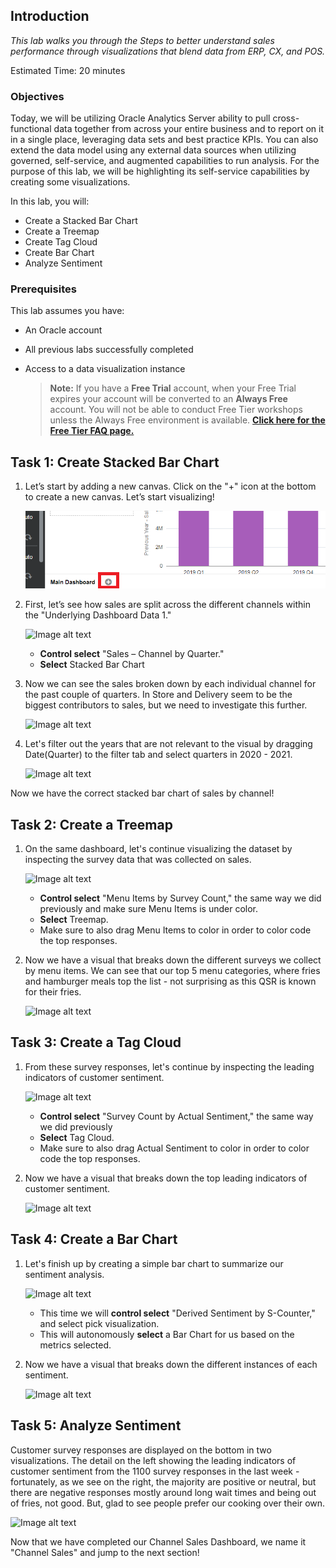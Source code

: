 ## Introduction

*This lab walks you through the Steps to better understand sales performance through visualizations that blend data from ERP, CX, and POS.*

Estimated Time: 20 minutes

### Objectives

Today, we will be utilizing Oracle Analytics Server ability to pull cross-functional data together from across your entire business and to report on it in a single place, leveraging data sets and best practice KPIs. You can also extend the data model using any external data sources when utilizing governed, self-service, and augmented capabilities to run analysis. For the purpose of this lab, we will be highlighting its self-service capabilities by creating some visualizations.

In this lab, you will:
* Create a Stacked Bar Chart
* Create a Treemap
* Create Tag Cloud
* Create Bar Chart
* Analyze Sentiment

### Prerequisites

This lab assumes you have:
* An Oracle account
* All previous labs successfully completed
* Access to a data visualization instance

  > **Note:** If you have a **Free Trial** account, when your Free Trial expires your account will be converted to an **Always Free** account. You will not be able to conduct Free Tier workshops unless the Always Free environment is available. **[Click here for the Free Tier FAQ page.](https://www.oracle.com/cloud/free/faq.html)**

## Task 1: Create Stacked Bar Chart

1. Let’s start by adding a new canvas. Click on the "+" icon at the bottom to create a new canvas. Let’s start visualizing!

    ![](images/nc1.png)

2. First, let’s see how sales are split across the different channels within the "Underlying Dashboard Data 1."

    ![Image alt text](images/1Step2.png")

    * **Control select** "Sales – Channel by Quarter."
    * **Select** Stacked Bar Chart

3. Now we can see the sales broken down by each individual channel for the past couple of quarters. In Store and Delivery seem to be the biggest contributors to sales, but we need to investigate this further.

    ![Image alt text](images/1Step3.png")

4. Let's filter out the years that are not relevant to the visual by dragging Date(Quarter) to the filter tab and select quarters in 2020 - 2021.

    ![Image alt text](images/1Step4.png")

  Now we have the correct stacked bar chart of sales by channel!


## Task 2: Create a Treemap

1. On the same dashboard, let's continue visualizing the dataset by inspecting the survey data that was collected on sales.

    ![Image alt text](images/2Step1.png")

    * **Control select** "Menu Items by Survey Count," the same way we did previously and make sure Menu Items is under color.
    * **Select** Treemap.
    * Make sure to also drag Menu Items to color in order to color code the top responses.

2. Now we have a visual that breaks down the different surveys we collect by menu items. We can see that our top 5 menu categories, where fries and hamburger meals top the list - not surprising as this QSR is known for their fries.

    ![Image alt text](images/2Step2.png")

## Task 3: Create a Tag Cloud

1. From these survey responses, let's continue by inspecting the leading indicators of customer sentiment.

      ![Image alt text](images/3Step1.png")

      * **Control select** "Survey Count by Actual Sentiment," the same way we did previously
      * **Select** Tag Cloud.
      * Make sure to also drag Actual Sentiment to color in order to color code the top responses.

2. Now we have a visual that breaks down the top leading indicators of customer sentiment.

      ![Image alt text](images/3Step2.png")

## Task 4: Create a Bar Chart

  1. Let's finish up by creating a simple bar chart to summarize our sentiment analysis.

      ![Image alt text](images/4Step1.png")

      * This time we will **control select** "Derived Sentiment by S-Counter," and select pick visualization.
      * This will autonomously **select** a Bar Chart for us based on the metrics selected.

  2. Now we have a visual that breaks down the different instances of each sentiment.

      ![Image alt text](images/4Step2.png")

## Task 5: Analyze Sentiment

  Customer survey responses are displayed on the bottom in two visualizations. The detail on the left showing the leading indicators of customer sentiment from the 1100 survey responses in the last week - fortunately, as we see on the right, the majority are positive or neutral, but there are negative responses mostly around long wait times and being out of fries, not good.  But, glad to see people prefer our cooking over their own.

  ![Image alt text](images/HomePage.png")

  Now that we have completed our Channel Sales Dashboard, we name it "Channel Sales" and jump to the next section!
